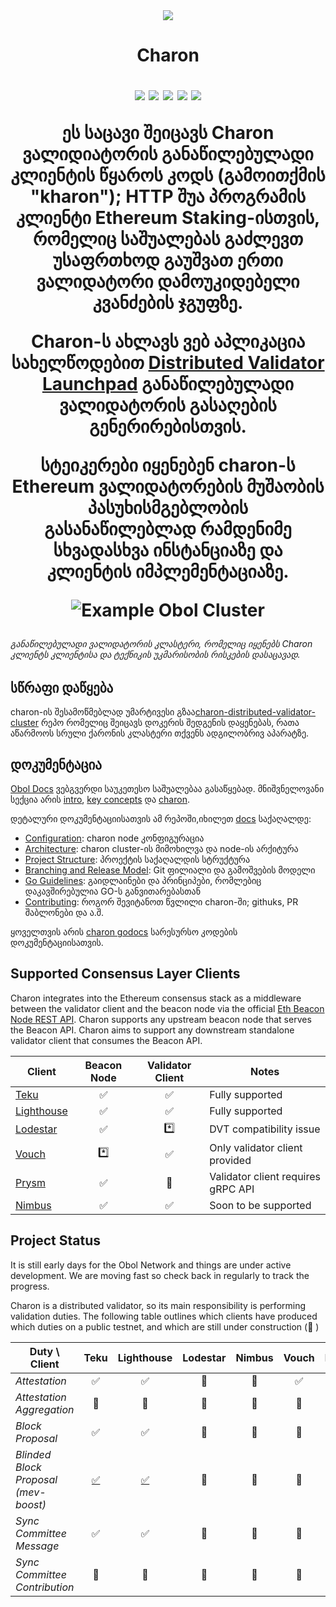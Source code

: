<div align="center"><img src="./docs/images/charonlogo.svg" /></div>
<h1 align="center">Charon<br/განაწილებადი ვალიდატორს შუალედური პროგრამული უზრუნველყოფის კლიენტი</h1>

<p align="center"><a href="https://github.com/obolnetwork/charon/releases/"><img src="https://img.shields.io/github/tag/obolnetwork/charon.svg"></a>
<a href="https://github.com/ObolNetwork/charon/blob/main/LICENSE"><img src="https://img.shields.io/github/license/obolnetwork/charon.svg"></a>
<a href="https://godoc.org/github.com/obolnetwork/charon"><img src="https://godoc.org/github.com/obolnetwork/charon?status.svg"></a>
<a href="https://goreportcard.com/report/github.com/obolnetwork/charon"><img src="https://goreportcard.com/badge/github.com/obolnetwork/charon"></a>
<a href="https://github.com/ObolNetwork/charon/actions/workflows/golangci-lint.yml"><img src="https://github.com/obolnetwork/charon/workflows/golangci-lint/badge.svg"></a></p>

ეს საცავი შეიცავს Charon ვალიდიატორის განაწილებულადი კლიენტის წყაროს კოდს (გამოითქმის "kharon"); HTTP შუა პროგრამის კლიენტი Ethereum Staking-ისთვის, რომელიც საშუალებას გაძლევთ უსაფრთხოდ გაუშვათ ერთი ვალიდატორი დამოუკიდებელი კვანძების ჯგუფზე.

Charon-ს ახლავს ვებ აპლიკაცია სახელწოდებით [Distributed Validator Launchpad](https://goerli.launchpad.obol.tech/) განაწილებულადი ვალიდატორის გასაღების გენერირებისთვის.

სტეიკერები იყენებენ charon-ს Ethereum ვალიდატორების მუშაობის პასუხისმგებლობის გასანაწილებლად რამდენიმე სხვადასხვა ინსტანციაზე და კლიენტის იმპლემენტაციაზე.

![Example Obol Cluster](./docs/images/DVCluster.png)

###### განაწილებულადი ვალიდატორის კლასტერი, რომელიც იყენებს Charon კლიენტს კლიენტისა და ტექნიკის უკმარისობის რისკების დასაცავად.

## სწრაფი დაწყება

charon-ის შესამოწმებლად უმარტივესი გზაა[charon-distributed-validator-cluster](https://github.com/ObolNetwork/charon-distributed-validator-cluster) რეპო
რომელიც შეიცავს დოკერის შედგენის დაყენებას, რათა აწარმოოს სრული ქარონის კლასტერი თქვენს ადგილობრივ აპარატზე.

## დოკუმენტაცია

[Obol Docs](https://docs.obol.tech/) ვებგვერდი საუკეთესო საშუალებაა გასაწყებად.
მნიშვნელოვანი სექცია არის [intro](https://docs.obol.tech/docs/intro),
[key concepts](https://docs.obol.tech/docs/int/key-concepts) და [charon](https://docs.obol.tech/docs/dv/introducing-charon).

დეტალური დოკუმენტაციისათვის ამ რეპოში,იხილეთ [docs](docs) საქაღალდე:

- [Configuration](docs/configuration.md): charon node კონფიგურაცია
- [Architecture](docs/architecture.md): charon cluster-ის მიმოხილვა და node-ის არქიტურა
- [Project Structure](docs/structure.md): პროექტის საქაღალდის სტრუქტურა
- [Branching and Release Model](docs/branching.md): Git ფილიალი და გამოშვების მოდელი
- [Go Guidelines](docs/goguidelines.md): გაიდლაინები და პრინციპები, რომლებიც დაკავშირებულია GO-ს განვითარებასთან
- [Contributing](docs/contributing.md): როგორ შევიტანოთ წვლილი charon-ში; githuks, PR შაბლონები და ა.შ.

ყოველთვის არის [charon godocs](https://pkg.go.dev/github.com/obolnetwork/charon) სარესურსო კოდების დოკუმენტაციისათვის.

## Supported Consensus Layer Clients

Charon integrates into the Ethereum consensus stack as a middleware between the validator client
and the beacon node via the official [Eth Beacon Node REST API](https://ethereum.github.io/beacon-APIs/#/).
Charon supports any upstream beacon node that serves the Beacon API.
Charon aims to support any downstream standalone validator client that consumes the Beacon API.

| Client                                             | Beacon Node | Validator Client | Notes                                   |
| -------------------------------------------------- | :---------: | :--------------: |-----------------------------------------|
| [Teku](https://github.com/ConsenSys/teku)          |     ✅      |        ✅        | Fully supported                         |
| [Lighthouse](https://github.com/sigp/lighthouse)   |     ✅      |        ✅        | Fully supported                         |
| [Lodestar](https://github.com/ChainSafe/lodestar)  |     ✅      |       \*️⃣        | DVT compatibility issue                 |
| [Vouch](https://github.com/attestantio/vouch)      |     \*️⃣     |        ✅        | Only validator client provided          |
| [Prysm](https://github.com/prysmaticlabs/prysm)    |     ✅      |        🛑        | Validator client requires gRPC API      |
| [Nimbus](https://github.com/status-im/nimbus-eth2) |     ✅      |        ✅        | Soon to be supported |

## Project Status

It is still early days for the Obol Network and things are under active development.
We are moving fast so check back in regularly to track the progress.

Charon is a distributed validator, so its main responsibility is performing validation duties.
The following table outlines which clients have produced which duties on a public testnet, and which are still under construction (🚧 )

| Duty \ Client                        |                      Teku                      |                    Lighthouse                    | Lodestar | Nimbus | Vouch | Prysm |
|--------------------------------------|:----------------------------------------------:|:------------------------------------------------:|:--------:|:------:|:-----:|:-----:|
| _Attestation_                        |                       ✅                        |                        ✅                         |    🚧    |   🚧   |  ✅   |  🚧   |
| _Attestation Aggregation_            |                       🚧                       |                        🚧                        |    🚧    |   🚧   |  🚧   |  🚧   |
| _Block Proposal_                     |                       ✅                        |                        ✅                         |    🚧    |   🚧   |  🚧   |  🚧   |
| _Blinded Block Proposal (mev-boost)_ | [✅](https://ropsten.beaconcha.in/block/555067) | [✅](https://ropsten.etherscan.io/block/12822070) |    🚧    |   🚧   |  🚧   |  🚧   |
| _Sync Committee Message_             |                       ✅                        |                        ✅                         |    🚧    |   🚧   |  🚧   |  🚧   |
| _Sync Committee Contribution_        |                       🚧                       |                        🚧                        |    🚧    |   🚧   |  🚧   |  🚧   |
